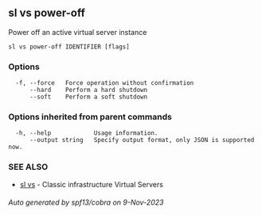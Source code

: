 ## sl vs power-off

Power off an active virtual server instance

```
sl vs power-off IDENTIFIER [flags]
```

### Options

```
  -f, --force   Force operation without confirmation
      --hard    Perform a hard shutdown
      --soft    Perform a soft shutdown
```

### Options inherited from parent commands

```
  -h, --help            Usage information.
      --output string   Specify output format, only JSON is supported now.
```

### SEE ALSO

* [sl vs](sl_vs.md)	 - Classic infrastructure Virtual Servers

###### Auto generated by spf13/cobra on 9-Nov-2023
